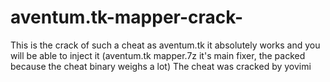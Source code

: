 # aventum.tk-mapper-crack-
This is the crack of such a cheat as aventum.tk it absolutely works and you will be able to inject it 
(aventum.tk mapper.7z it's main fixer, the packed because the cheat binary weighs a lot)
The cheat was cracked by yovimi
